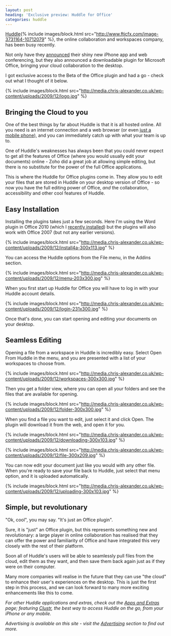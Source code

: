 ```yaml
---
layout: post
heading: 'Exclusive preview: Huddle for Office'
categories: huddle
---
```


[Huddle](http://www.jdoqocy.com/click-3731164-10712079){% include images/block.html src="http://www.ftjcfx.com/image-3731164-10712079" %}, the online collaboration and workspaces company, has been busy recently.

Not only have they [announced](http://www.techcrunch.com/2009/09/30/huddle-launches-iphone-app-microsoft-office-plug-in-and-web-conferencing-tool/) their shiny new iPhone app and web conferencing, but they also announced a downloadable plugin for Microsoft Office, bringing your cloud collaboration to the desktop.

I got exclusive access to the Beta of the Office plugin and had a go - check out what I thought of it below.

{% include images/block.html src="http://media.chris-alexander.co.uk/wp-content/uploads/2009/12/logo.jpg" %}

## Bringing the Cloud to you

One of the best things by far about Huddle is that it is all hosted online. All you need is an internet connection and a web browser (or even [just a mobile phone](http://clustr.me.uk)), and you can immediately catch up with what your team is up to.

One of Huddle's weaknesses has always been that you could never expect to get all the features of Office (where you would usually edit your documents) online - Zoho did a great job at allowing simple editing, but there is no substitute for the power of the full Office applications.

This is where the Huddle for Office plugins come in. They allow you to edit your files that are stored in Huddle on your desktop version of Office - so now you have the full editing power of Office, *and* the collaboration, accessibility and other cool features of Huddle.

## Easy Installation

Installing the plugins takes just a few seconds. Here I'm using the Word plugin in Office 2010 (which I [recently installed](http://www.chris-alexander.co.uk/1453)) but the plugins will also work with Office 2007 (but not any earlier versions).

{% include images/block.html src="http://media.chris-alexander.co.uk/wp-content/uploads/2009/12/install4a-300x113.jpg" %}

You can access the Huddle options from the File menu, in the Addins section.

{% include images/block.html src="http://media.chris-alexander.co.uk/wp-content/uploads/2009/12/menu-203x300.jpg" %}

When you first start up Huddle for Office you will have to log in with your Huddle account details.

{% include images/block.html src="http://media.chris-alexander.co.uk/wp-content/uploads/2009/12/login-231x300.jpg" %}

Once that's done, you can start opening and editing your documents on your desktop.

## Seamless Editing

Opening a file from a workspace in Huddle is incredibly easy. Select Open From Huddle in the menu, and you are presented with a list of your workspaces to choose from.

{% include images/block.html src="http://media.chris-alexander.co.uk/wp-content/uploads/2009/12/workspaces-300x300.jpg" %}

Then you get a folder view, where you can open all your folders and see the files that are available for opening.

{% include images/block.html src="http://media.chris-alexander.co.uk/wp-content/uploads/2009/12/folder-300x300.jpg" %}

When you find a file you want to edit, just select it and click Open. The plugin will download it from the web, and open it for you.

{% include images/block.html src="http://media.chris-alexander.co.uk/wp-content/uploads/2009/12/downloading-300x103.jpg" %}

{% include images/block.html src="http://media.chris-alexander.co.uk/wp-content/uploads/2009/12/file-300x209.jpg" %}

You can now edit your document just like you would with any other file. When you're ready to save your file back to Huddle, just select that menu option, and it is uploaded automatically.

{% include images/block.html src="http://media.chris-alexander.co.uk/wp-content/uploads/2009/12/uploading-300x103.jpg" %}

## Simple, but revolutionary

"Ok, cool", you may say. "It's just an Office plugin".

Sure, it is "just" an Office plugin, but this represents something new and revolutionary: a large player in online collaboration has realised that they can offer the power and familiarity of Office and have integrated this very closely with the rest of their platform.

Soon all of Huddle's users will be able to seamlessly pull files from the cloud, edit them as they want, and then save them back again just as if they were on their computer.

Many more companies will realise in the future that they can use "the cloud" to enhance their user's experiences on the desktop. This is just the first step in this process, and we can look forward to many more exciting enhancements like this to come.

*For other Huddle applications and extras, check out the [Apps and Extras](http://www.huddle.net/apps-and-extras/) page; featuring [Clustr](http://clustr.me.uk), the best way to access Huddle on the go, from your iPhone or any mobile.*

*Advertising is available on this site - visit the [Advertising](http://www.chris-alexander.co.uk/advertise) section to find out more.*